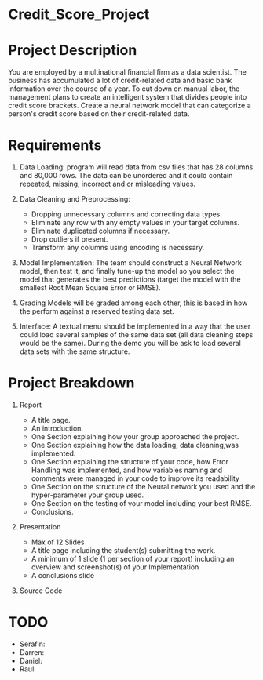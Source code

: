 # Credit_Score_Project

   # Project Description
   You are employed by a multinational financial firm as a data scientist. The business has accumulated a lot of credit-related data and basic bank information over the course of a 
   year. To cut down on manual labor, the management plans to create an intelligent system that divides people into credit score brackets. Create a neural network model that can categorize    a person's credit score based on their credit-related data.

   # Requirements 
   1) Data Loading: program will read data from csv files that has 28 columns and 80,000 rows. The data can be unordered and it could contain repeated, missing, incorrect and or misleading       values.
   
   2) Data Cleaning and Preprocessing:
         - Dropping unnecessary columns and correcting data types.
         - Eliminate any row with any empty values in your target columns.
         - Eliminate duplicated columns if necessary.
         - Drop outliers if present.
         - Transform any columns using encoding is necessary.
   
   3) Model Implementation: The team should construct a Neural Network model, then test it, and finally tune-up the model so you select the model that generates
      the best predictions (target the model with the smallest Root Mean Square Error or RMSE).
   
   4) Grading Models will be graded among each other, this is based in how the perform against a reserved testing data set.
   
   5) Interface: A textual menu should be implemented in a way that the user could load several samples of the same data set (all data cleaning steps would be the same). During the demo          you will be ask to load several data sets with the same structure.

   # Project Breakdown
   1) Report 
         - A title page.
         - An introduction.
         - One Section explaining how your group approached the project.
         - One Section explaining how the data loading, data cleaning,was implemented.
         - One Section explaining the structure of your code, how Error Handling was implemented, and how variables naming and comments were managed in your code to improve its readability
         - One Section on the structure of the Neural network you used and the hyper-parameter your group used.
         - One Section on the testing of your model including your best RMSE.
         - Conclusions.

   2) Presentation
         - Max of 12 Slides
         - A title page including the student(s) submitting the work.
         - A minimum of 1 slide (1 per section of your report) including an overview and screenshot(s) of your Implementation
         - A conclusions slide

   3) Source Code

   # TODO
   - Serafin: 
   - Darren: 
   - Daniel:
   - Raul:
